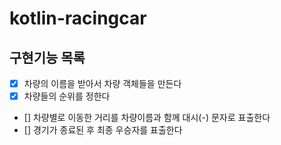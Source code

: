 # kotlin-racingcar

## 구현기능 목록
- [X] 차량의 이름을 받아서 차량 객체들을 만든다
- [X] 차량들의 순위를 정한다
- [] 차량별로 이동한 거리를 차량이름과 함께 대시(-) 문자로 표출한다
- [] 경기가 종료된 후 최종 우승자를 표출한다